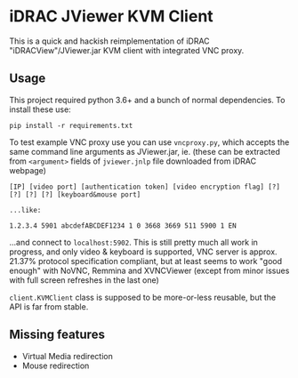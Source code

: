 # iDRAC JViewer KVM Client

This is a quick and hackish reimplementation of iDRAC "iDRACView"/JViewer.jar
KVM client with integrated VNC proxy.

## Usage

This project required python 3.6+ and a bunch of normal dependencies. To install
these use:

    pip install -r requirements.txt

To test example VNC proxy use you can use `vncproxy.py`, which accepts the same
command line arguments as JViewer.jar, ie. (these can be extracted from
`<argument>` fields of `jviewer.jnlp` file downloaded from iDRAC webpage)

    [IP] [video port] [authentication token] [video encryption flag] [?] [?] [?] [?] [keyboard&mouse port]

    ...like:

    1.2.3.4 5901 abcdefABCDEF1234 1 0 3668 3669 511 5900 1 EN

...and connect to `localhost:5902`. This is still pretty much all work in
progress, and only video & keyboard is supported, VNC server is approx. 21.37%
protocol specification compliant, but at least seems to work "good enough" with
NoVNC, Remmina and XVNCViewer (except from minor issues with full screen
refreshes in the last one)

`client.KVMClient` class is supposed to be more-or-less reusable, but the API is
far from stable.

## Missing features

 * Virtual Media redirection
 * Mouse redirection
